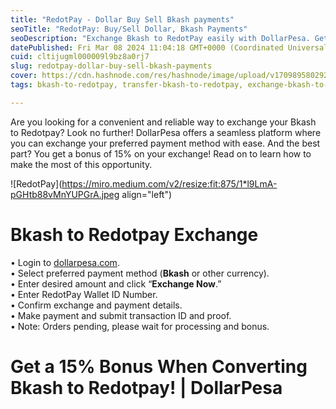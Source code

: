 ```yaml
---
title: "RedotPay - Dollar Buy Sell Bkash payments"
seoTitle: "RedotPay: Buy/Sell Dollar, Bkash Payments"
seoDescription: "Exchange Bkash to RedotPay easily with DollarPesa. Get a 15% bonus on your transaction. Quick, secure, and convenient. Start now!"
datePublished: Fri Mar 08 2024 11:04:18 GMT+0000 (Coordinated Universal Time)
cuid: cltijugml000009l9bz8a0rj7
slug: redotpay-dollar-buy-sell-bkash-payments
cover: https://cdn.hashnode.com/res/hashnode/image/upload/v1709895802927/c77d62e1-f3fb-4a04-99b7-bd2d1075ba25.jpeg
tags: bkash-to-redotpay, transfer-bkash-to-redotpay, exchange-bkash-to-redotpay

---
```


Are you looking for a convenient and reliable way to exchange your Bkash to Redotpay? Look no further! DollarPesa offers a seamless platform where you can exchange your preferred payment method with ease. And the best part? You get a bonus of 15% on your exchange! Read on to learn how to make the most of this opportunity.

![RedotPay](https://miro.medium.com/v2/resize:fit:875/1*l9LmA-pGHtb88vMnYUPGrA.jpeg align="left")

# **Bkash to Redotpay Exchange**

• Login to [dollarpesa.com](http://dollarpesa.com/).  
• Select preferred payment method (**Bkash** or other currency).  
• Enter desired amount and click “**Exchange Now**.”  
• Enter RedotPay Wallet ID Number.  
• Confirm exchange and payment details.  
• Make payment and submit transaction ID and proof.  
• Note: Orders pending, please wait for processing and bonus.

# **Get a 15% Bonus When Converting Bkash to Redotpay! | DollarPesa**